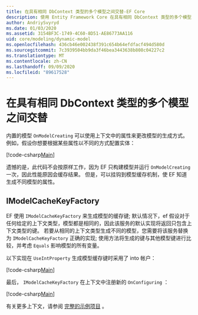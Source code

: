 ```yaml
---
title: 在具有相同 DbContext 类型的多个模型之间交替-EF Core
description: 使用 Entity Framework Core 在具有相同 DbContext 类型的多个模型之间交替
author: AndriySvyryd
ms.date: 01/03/2020
ms.assetid: 3154BF3C-1749-4C60-8D51-AE86773AA116
uid: core/modeling/dynamic-model
ms.openlocfilehash: 436cb46e002438f391c654b64efdfacf494d580d
ms.sourcegitcommit: 7c3939504bb9da3f46bea3443638b808c04227c2
ms.translationtype: MT
ms.contentlocale: zh-CN
ms.lasthandoff: 09/09/2020
ms.locfileid: "89617528"
---
```

# <a name="alternating-between-multiple-models-with-the-same-dbcontext-type"></a>在具有相同 DbContext 类型的多个模型之间交替

内置的模型 `OnModelCreating` 可以使用上下文中的属性来更改模型的生成方式。 例如，假设你想要根据某些属性以不同的方式配置实体：

[!code-csharp[Main](../../../samples/core/Modeling/DynamicModel/DynamicContext.cs?name=OnModelCreating)]

遗憾的是，此代码不会按原样工作，因为 EF 只构建模型并运行 `OnModelCreating` 一次，因此性能原因会缓存结果。 但是，可以挂钩到模型缓存机制，使 EF 知道生成不同模型的属性。

## <a name="imodelcachekeyfactory"></a>IModelCacheKeyFactory

EF 使用 `IModelCacheKeyFactory` 来生成模型的缓存键; 默认情况下，ef 假设对于任何给定的上下文类型，模型都是相同的，因此该服务的默认实现将返回只包含上下文类型的键。 若要从相同的上下文类型生成不同的模型，您需要将该服务替换为 `IModelCacheKeyFactory` 正确的实现; 使用方法将生成的键与其他模型键进行比较，并考虑 `Equals` 影响模型的所有变量。

以下实现在 `UseIntProperty` 生成模型缓存键时采用了 into 帐户：

[!code-csharp[Main](../../../samples/core/Modeling/DynamicModel/DynamicModelCacheKeyFactory.cs?name=DynamicModel)]

最后， `IModelCacheKeyFactory` 在上下文中注册新的 `OnConfiguring` ：

[!code-csharp[Main](../../../samples/core/Modeling/DynamicModel/DynamicContext.cs?name=OnConfiguring)]

有关更多上下文，请参阅 [完整的示例项目](https://github.com/dotnet/EntityFramework.Docs/tree/master/samples/core/Modeling/DynamicModel) 。
